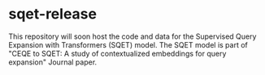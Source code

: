 # sqet-release

This repository will soon host the code and data for the Supervised Query Expansion with Transformers (SQET) model. The SQET model is part of "CEQE to SQET: A study of contextualized embeddings for query expansion" Journal paper. 
